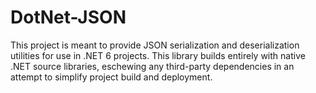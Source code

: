 # DotNet-JSON

This project is meant to provide JSON serialization and deserialization utilities for use in .NET 6 projects. This library builds entirely with native .NET source libraries, eschewing any third-party dependencies in an attempt to simplify project build and deployment.
